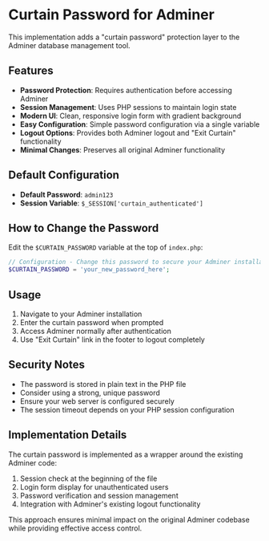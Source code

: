 # Curtain Password for Adminer

This implementation adds a "curtain password" protection layer to the Adminer database management tool.

## Features

- **Password Protection**: Requires authentication before accessing Adminer
- **Session Management**: Uses PHP sessions to maintain login state
- **Modern UI**: Clean, responsive login form with gradient background
- **Easy Configuration**: Simple password configuration via a single variable
- **Logout Options**: Provides both Adminer logout and "Exit Curtain" functionality
- **Minimal Changes**: Preserves all original Adminer functionality

## Default Configuration

- **Default Password**: `admin123`
- **Session Variable**: `$_SESSION['curtain_authenticated']`

## How to Change the Password

Edit the `$CURTAIN_PASSWORD` variable at the top of `index.php`:

```php
// Configuration - Change this password to secure your Adminer installation
$CURTAIN_PASSWORD = 'your_new_password_here';
```

## Usage

1. Navigate to your Adminer installation
2. Enter the curtain password when prompted
3. Access Adminer normally after authentication
4. Use "Exit Curtain" link in the footer to logout completely

## Security Notes

- The password is stored in plain text in the PHP file
- Consider using a strong, unique password
- Ensure your web server is configured securely
- The session timeout depends on your PHP session configuration

## Implementation Details

The curtain password is implemented as a wrapper around the existing Adminer code:

1. Session check at the beginning of the file
2. Login form display for unauthenticated users
3. Password verification and session management
4. Integration with Adminer's existing logout functionality

This approach ensures minimal impact on the original Adminer codebase while providing effective access control.